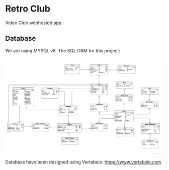 # Retro Club
Video Club webhosted app.


## Database
We are using MYSQL v8.
The SQL ORM for this project:

![](others/db_pic.png)

Database have been designed using Vertabelo.
https://www.vertabelo.com